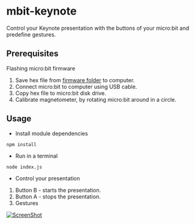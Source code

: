 # mbit-keynote
Control your Keynote presentation with the buttons of your micro:bit and predefine gestures.

## Prerequisites

Flashing micro:bit firmware

 1. Save hex file from [firmware folder](firmware/) to computer.
 1. Connect micro:bit to computer using USB cable.
 1. Copy hex file to micro:bit disk drive.
 1. Calibrate magnetometer, by rotating micro:bit around in a circle.

## Usage

* Install module dependencies
```
npm install
```

* Run in a terminal 
```
node index.js
```

* Control your presentation 
 1. Button B - starts the presentation.
 1. Button A - stops the presentation.
 1. Gestures

[![ScreenShot](https://img.youtube.com/vi/NR33BaVSFnI/0.jpg)](https://www.youtube.com/watch?v=NR33BaVSFnI)